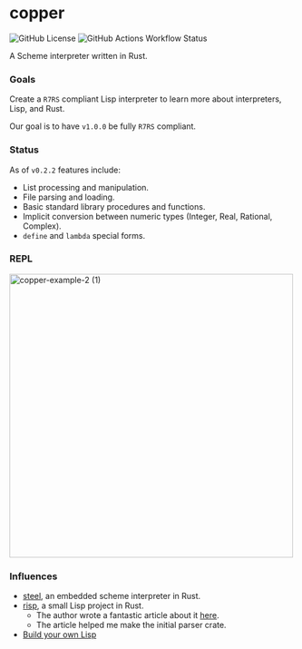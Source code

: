 # copper
![GitHub License](https://img.shields.io/github/license/sebastian-j-ibanez/copper?color=orange)
![GitHub Actions Workflow Status](https://img.shields.io/github/actions/workflow/status/sebastian-j-ibanez/copper/rust.yml)

A Scheme interpreter written in Rust.

### Goals

Create a `R7RS` compliant Lisp interpreter to learn more about interpreters, Lisp, and Rust.

Our goal is to have `v1.0.0` be fully `R7RS` compliant.

### Status

As of `v0.2.2` features include:
- List processing and manipulation.
- File parsing and loading.
- Basic standard library procedures and functions.
- Implicit conversion between numeric types (Integer, Real, Rational, Complex).
- `define` and `lambda` special forms.

### REPL

<img width="500" height="auto" alt="copper-example-2 (1)" src="https://github.com/user-attachments/assets/4fa8b8f8-7b37-4c32-9670-eb2161b4a10b" />



### Influences
- [steel](https://github.com/mattwparas/steel), an embedded scheme interpreter in Rust.
- [risp](https://github.com/stopachka/risp?tab=readme-ov-file), a small Lisp project in Rust.
  - The author wrote a fantastic article about it [here](https://stopa.io/post/222).
  - The article helped me make the initial parser crate.
- [Build your own Lisp](https://www.buildyourownlisp.com/)
